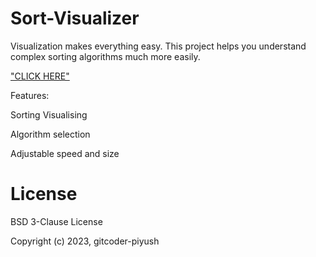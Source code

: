 # Sort-Visualizer
Visualization makes everything easy. This project helps you understand complex sorting algorithms much more easily.

["CLICK HERE"]("https://gitcoder-piyush.github.io/Sort-Visualizer/")

Features:

Sorting Visualising

Algorithm selection

Adjustable speed and size

# License

BSD 3-Clause License

Copyright (c) 2023, gitcoder-piyush
